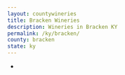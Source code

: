 ```yaml
---
layout: countywineries
title: Bracken Wineries
description: Wineries in Bracken KY
permalink: /ky/bracken/
county: bracken
state: ky
---
```

-
